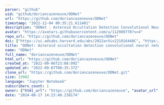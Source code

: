 ```yaml
---
parser: "github"
uid: "github/doriancazeneuve/ODNet"
url: "https://github.com/doriancazeneuve/ODNet"
timestamp: "2022-12-04 00:35:21.611401"
description: "ODNet : Asteroid Occultation Detection Convolutional Neural Network"
avatar: "https://avatars.githubusercontent.com/u/112989778?v=4"
repo_url: "https://github.com/doriancazeneuve/ODNet"
doi: ["https://ui.adsabs.harvard.edu/abs/2022arXiv221016440C", "https://ui.adsabs.harvard.edu/abs/2022ascl.soft11018C/abstract"]
title: "ODNet: Asteroid occultation detection convolutional neural network"
name: "ODNet"
full_name: "doriancazeneuve/ODNet"
html_url: "https://github.com/doriancazeneuve/ODNet"
created_at: "2022-09-06T23:08:09Z"
updated_at: "2022-09-07T00:35:37Z"
clone_url: "https://github.com/doriancazeneuve/ODNet.git"
size: 33982
language: "Jupyter Notebook"
subscribers_count: 1
owner: {"html_url": "https://github.com/doriancazeneuve", "avatar_url": "https://avatars.githubusercontent.com/u/112989778?v=4", "login": "doriancazeneuve", "type": "User"}
date: "2024-08-17 14:23:40.238174"
---
```

